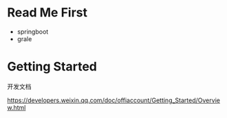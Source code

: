 # Read Me First

- springboot
- grale

# Getting Started

开发文档

https://developers.weixin.qq.com/doc/offiaccount/Getting_Started/Overview.html